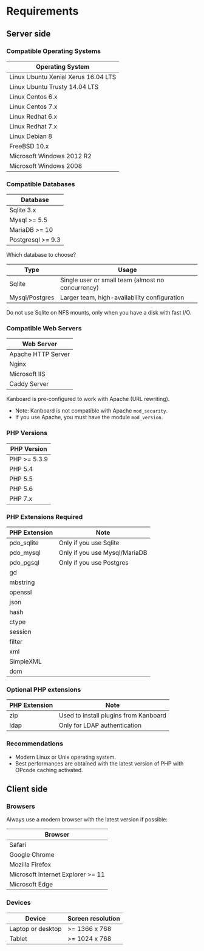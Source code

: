 Requirements
============

Server side
-----------

### Compatible Operating Systems

| Operating System                     |
|--------------------------------------|
| Linux Ubuntu Xenial Xerus 16.04 LTS  |
| Linux Ubuntu Trusty 14.04 LTS        |
| Linux Centos 6.x                     |
| Linux Centos 7.x                     |
| Linux Redhat 6.x                     |
| Linux Redhat 7.x                     |
| Linux Debian 8                       |
| FreeBSD 10.x                         |
| Microsoft Windows 2012 R2            |
| Microsoft Windows 2008               |

### Compatible Databases

| Database           |
|--------------------|
| Sqlite 3.x         |
| Mysql >= 5.5       |
| MariaDB >= 10      |
| Postgresql >= 9.3  |

Which database to choose?

| Type            | Usage                                               |
|-----------------|-----------------------------------------------------|
| Sqlite          | Single user or small team (almost no concurrency)   |
| Mysql/Postgres  | Larger team, high-availability configuration        |

Do not use Sqlite on NFS mounts, only when you have a disk with fast I/O.

### Compatible Web Servers

| Web Server         |
|--------------------|
| Apache HTTP Server |
| Nginx              |
| Microsoft IIS      |
| Caddy Server       |

Kanboard is pre-configured to work with Apache (URL rewriting).

- Note: Kanboard is not compatible with Apache `mod_security`.
- If you use Apache, you must have the module `mod_version`.

### PHP Versions

| PHP Version    |
|----------------|
| PHP >= 5.3.9   |
| PHP 5.4        |
| PHP 5.5        |
| PHP 5.6        |
| PHP 7.x        |

### PHP Extensions Required

| PHP Extension              | Note                          |
|----------------------------|-------------------------------|
| pdo_sqlite                 | Only if you use Sqlite        |
| pdo_mysql                  | Only if you use Mysql/MariaDB |
| pdo_pgsql                  | Only if you use Postgres      |
| gd                         |                               |
| mbstring                   |                               |
| openssl                    |                               |
| json                       |                               |
| hash                       |                               |
| ctype                      |                               |
| session                    |                               |
| filter                     |                               |
| xml                        |                               |
| SimpleXML                  |                               |
| dom                        |                               |

### Optional PHP extensions

| PHP Extension              | Note                                       |
|----------------------------|--------------------------------------------|
| zip                        | Used to install plugins from Kanboard      |
| ldap                       | Only for LDAP authentication               |

### Recommendations

- Modern Linux or Unix operating system.
- Best performances are obtained with the latest version of PHP with OPcode caching activated.

Client side
-----------

### Browsers

Always use a modern browser with the latest version if possible:

| Browser                               |
|---------------------------------------|
| Safari                                |
| Google Chrome                         |
| Mozilla Firefox                       |
| Microsoft Internet Explorer >= 11     |
| Microsoft Edge                        |

### Devices

| Device            | Screen resolution  |
|-------------------|--------------------|
| Laptop or desktop | >= 1366 x 768      |
| Tablet            | >= 1024 x 768      |
